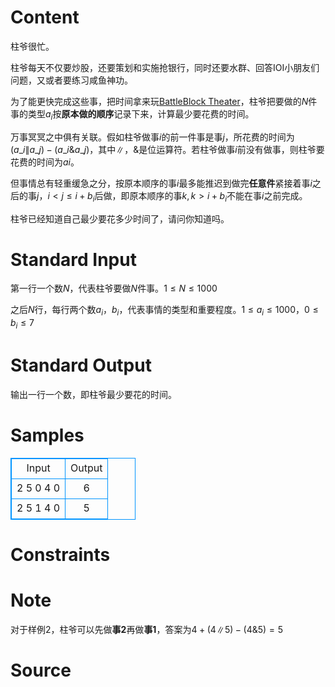 
# Content

柱爷很忙。

柱爷每天不仅要炒股，还要策划和实施抢银行，同时还要水群、回答IOI小朋友们问题，又或者要练习咸鱼神功。

为了能更快完成这些事，把时间拿来玩[BattleBlock Theater](http://store.steampowered.com/app/238460/)，柱爷把要做的$N$件事的类型$a_i$按**原本做的顺序**记录下来，计算最少要花费的时间。

万事冥冥之中俱有关联。假如柱爷做事$i$的前一件事是事$j$，所花费的时间为$(a\_i \|a\_j)-(a\_i\&a\_j)$，其中$\|，\&$是位运算符。若柱爷做事$i$前没有做事，则柱爷要花费的时间为$ai$。

但事情总有轻重缓急之分，按原本顺序的事$i$最多能推迟到做完**任意件**紧接着事$i$之后的事$j，i< j\leq i+b_i$后做，即原本顺序的事$k,k>i+b_i$不能在事$i$之前完成。

柱爷已经知道自己最少要花多少时间了，请问你知道吗。

# Standard Input

第一行一个数$N$，代表柱爷要做$N$件事。$1\leq N\leq 1000$

之后$N$行，每行两个数$a_i，b_i$，代表事情的类型和重要程度。$1\leq a_i\leq 1000，0\leq b_i\leq 7$

# Standard Output

输出一行一个数，即柱爷最少要花的时间。

# Samples

<style>
        table,table tr th, table tr td { border:1px solid #0094ff; }
        table { width: 200px; min-height: 25px; line-height: 25px; text-align: center; border-collapse: collapse;}   
    </style>
<table>
	<tr>
		<td>Input</td>
		<td>Output</td>
	</tr>
<tr><td>2
5 0
4 0</td><td>6</td></tr><tr><td>2
5 1
4 0</td><td>5</td></tr></table>


# Constraints



# Note

对于样例2，柱爷可以先做**事2**再做**事1**，答案为$4+(4\|5)-(4\&5)=5$

# Source



